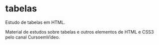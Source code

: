 # tabelas
Estudo de tabelas em HTML.

Material de estudos sobre tabelas e outros elementos de HTML e CSS3 pelo canal CursoemVídeo.
